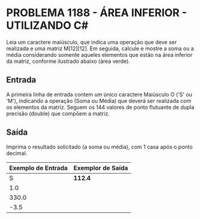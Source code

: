 # PROBLEMA 1188 - ÁREA INFERIOR - UTILIZANDO C#

Leia um caractere maiúsculo, que indica uma operação que deve ser realizada e uma matriz M[12][12]. Em seguida, calcule e mostre a soma ou a média considerando somente aqueles elementos que estão na área inferior da matriz, conforme ilustrado abaixo (área verde).

## Entrada
A primeira linha de entrada contem um único caractere Maiúsculo O ('S' ou 'M'), indicando a operação (Soma ou Média) que deverá ser realizada com os elementos da matriz. Seguem os 144 valores de ponto flutuante de dupla precisão (double) que compõem a matriz.

## Saída
Imprima o resultado solicitado (a soma ou média), com 1 casa após o ponto decimal.


| Exemplo de Entrada   | Exemplor de Saída    |
|----------------------|----------------------|
| S                    | **112.4**            |
| 1.0                  |                      |
| 330.0                |                      |
| -3.5                 |                      |


